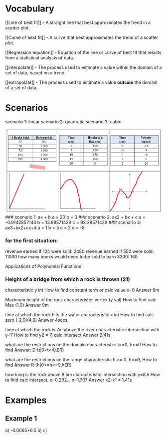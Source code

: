 # Vocabulary
[[Line of best fit]] - A straight line that best approximates the trend in a scatter plot.

[[Curve of best fit]] - A curve that best approximates the trend of a scatter plot.

[[Regression equation]] - Equation of the line or curve of best fit that results from a statistical analysis of data.

[[interpolate]] - The process used to estimate a value within the domain of a set of data, based on a trend.

 [[extrapolate]] - The process used to estimate a value **outside** the domain of a set of data. 

# Scenarios
scenario 1: linear
scenario 2: quadratic
scenario 3: cubic

<img src="images/1.png">
### scenario 1: 
ax + b
a = 20
b = 0
### scenario 2: 
ax2 + bx + c
	a = -0.9142857143
	b = 13.88571429
	c = 92.28571429
### scenario 3:
ax3+bx2+cx+d
	a = 1
	b = 5
	c = 2
	d = -8

### for the first situation:
revenue earned if 124 were sold: 2480
revenue earned if 550 were sold: 11000
how many books would need to be sold to earn 3200: 160


Applications of Polynomial Functions


### Height of a bridge from which a rock is thrown (21)

characteristic y int
How to find constant term or calc value x=0
Answer 8m

Maximum height of the rock
characteristic: vertex (y val)
How to find calc Max (1,9)
Answer 9m

time at which the rock hits the water
characteristic x int
How to find calc zero (-2,0)(4,0)
Answer 4secs

time at which the rock is 7m above the river
characteristic intersection with y=7
How to find y2 = 7, calc intersect
Answer 2.41s

what are the restrictions on the domain
characteristic: t>=0, h>=0 
How to find 
Answer: D:{t|0<t<4,tER}

what are the restrictions on the range
characteristic h >= 0, h<=9,
How to find
Answer R:{h|0<=h<=9,hER}

how long is the rock above 8.5m
characteristic intersection with y=8.5
How to find calc intersect, x=0.292.., x=1.707
Answer x2-x1 = 1.41s

# Examples
## Example 1
a) -0.0065+6.5
b)
c)
